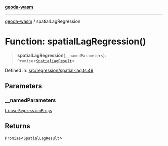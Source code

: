 [**geoda-wasm**](../README.md)

***

[geoda-wasm](../globals.md) / spatialLagRegression

# Function: spatialLagRegression()

> **spatialLagRegression**(`__namedParameters`): `Promise`\<[`SpatialLagResult`](../type-aliases/SpatialLagResult.md)\>

Defined in: [src/regression/spatial-lag.ts:49](https://github.com/GeoDaCenter/geoda-lib/blob/0ad3977fd23db605b1dc766f99d329a28ef59f68/src/js/src/regression/spatial-lag.ts#L49)

## Parameters

### \_\_namedParameters

[`LinearRegressionProps`](../type-aliases/LinearRegressionProps.md)

## Returns

`Promise`\<[`SpatialLagResult`](../type-aliases/SpatialLagResult.md)\>
